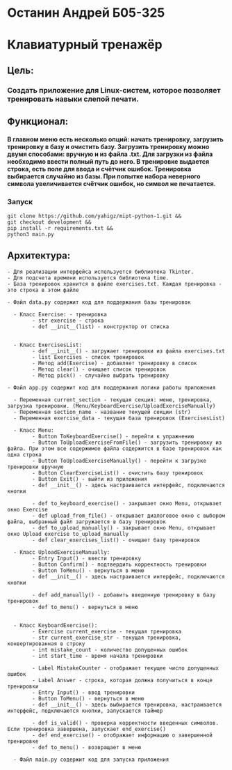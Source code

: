 # Останин Андрей Б05-325
# Клавиатурный тренажёр

## Цель:
### Создать приложение для Linux-систем, которое позволяет тренировать навыки слепой печати.

## Функционал:
#### В главном меню есть несколько опций: начать тренировку, загрузить тренировку в базу и очистить базу. Загрузить тренировку можно двумя способами: вручную и из файла .txt. Для загрузки из файла необходимо ввести полный путь до него. В тренировке выдается строка, есть поле для ввода и счётчик ошибок. Тренировка выбирается случайно из базы. При попытке набора неверного символа увеличивается счётчик ошибок, но символ не печатается.

### Запуск
```
git clone https://github.com/yahigz/mipt-python-1.git &&
git checkout development &&
pip install -r requirements.txt &&
python3 main.py
```

## Архитектура:
    - Для реализации интерфейса используется библиотека Tkinter.
    - Для подсчета времени используется библиотека time.
    - База тренировок хранится в файле exercises.txt. Каждая тренировка - это строка в этом файле

    - Файл data.py содержит код для поддержания базы тренировок

      - Класс Exercise: - тренировка
            - str exercise - строка
            - def __init__(list) - конструктор от списка


      - Класс ExercisesList:
            - def __init__() - загружает тренировки из файла exercises.txt
            - list Exercises - список тренировок
            - Метод add(Exercise) - добавляет тренировку в список
            - Метод clear() - очищает список тренировок
            - Метод pick() - случайно выбрать тренировку

    - Файл app.py содержит код для поддержания логики работы приложения

      - Переменная current_section - текущая секция: меню, тренировка, загрузка тренировки. (Menu/KeyboardExercise/UploadExerciseManually)
      - Переменная section_name - название текущей секции (str)
      - Переменная exercise_data - текущая база тренировок (ExercisesList)

      - Класс Menu:
            - Button ToKeyboardExercise() - перейти к упражнению
            - Button ToUploadExerciseFromFile() - загрузить тренировку из файла. При этом все содержимое файла содержится в базе тренировок как одна строка
            - Button ToUploadExerciseManually() - перейти к загрузке тренировки вручную
            - Button ClearExerciseList() - очистить базу тренировок
            - Button Exit() - выйти из приложения
            - def __init__() - здесь настраивается интерфейс, подключаются кнопки

            - def to_keyboard_exercise() - закрывает окно Menu, открывает окно Exercise
            - def upload_from_file() - открывает диалоговое окно с выбором файла, выбранный файл загружается в базу тренировок
            - def to_upload_manually() - закрывает окно Menu, открывает окно Upload exercise to_upload_manually
            - def clear_exercises_list() - очищает базу тренировок

      - Класс UploadExerciseManually:
            - Entry Input() - ввести тренировку
            - Button Confirm() - подтвердить корректность тренировки
            - Button ToMenu() - вернуться в меню
            - def __init__() - здесь настраивается интерфейс, подключаются кнопки

            - def add_manually() - добавить введенную тренировку в базу тренировок
            - def to_menu() - вернуться в меню


      - Класс KeyboardExercise():
            - Exercise current_exercise - текущая тренировка
            - str current_exercise_str - текущая тренировка, конвертированная в строку
            - int mistake_count - количество допущенных ошибок
            - int start_time - время начала тренировки

            - Label MistakeCounter - отображает текущее число допущенных ошибок
            - Label Answer - строка, которая должна получиться в конце тренировки
            - Entry Input() - ввод тренировки
            - Button ToMenu() - вернуться в меню
            - def __init__() - здесь выбирается тренировка, настраивается интерфейс, подключаются кнопки, запускается таймер

            - def is_valid() - проверка корректности введенных символов. Если тренировка завершена, запускает end_exercise()
            - def end_exercise() - отображает информацию о завершенной тренировке
            - def to_menu() - возвращает в меню

      - Файл main.py содержит код для запуска приложения